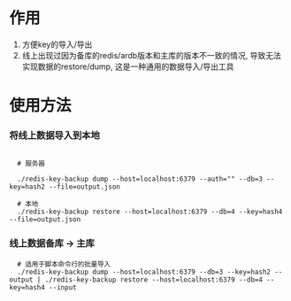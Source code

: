# 作用

1. 方便key的导入/导出
2. 线上出现过因为备库的redis/ardb版本和主库的版本不一致的情况, 导致无法实现数据的restore/dump, 这是一种通用的数据导入/导出工具

# 使用方法

### 将线上数据导入到本地

```shell

  # 服务器

  ./redis-key-backup dump --host=localhost:6379 --auth="" --db=3 --key=hash2 --file=output.json
 
  # 本地
  ./redis-key-backup restore --host=localhost:6379 --db=4 --key=hash4 --file=output.json
```

### 线上数据备库 -> 主库

```shell
  # 适用于脚本命令行的批量导入
  ./redis-key-backup dump --host=localhost:6379 --db=3 --key=hash2 --output | ./redis-key-backup restore --host=localhost:6379 --db=4 --key=hash4 --input

```